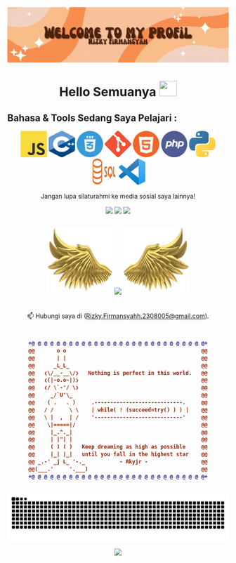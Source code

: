 <img src="https://github.com/RizkyFirmansyah-com/RizkyFirmansyah-com/blob/main/Retro%20Sparkles%20GIF%20Google%20Classroom%20Header.gif" >



<h1 align="center"> Hello Semuanya <img src="https://media.giphy.com/media/hvRJCLFzcasrR4ia7z/giphy.gif" width="40" height="35"> </h1>








## Bahasa & Tools Sedang Saya Pelajari :
<div align="center">

<img src="https://github.com/RizkyFirmansyah-com/RizkyFirmansyah-com/blob/main/Logo/JS.png" height="60" width="60">
<img src="https://github.com/RizkyFirmansyah-com/RizkyFirmansyah-com/blob/main/Logo/c%2B%2B.png" height="60" width="60">
<img src= "https://github.com/RizkyFirmansyah-com/RizkyFirmansyah-com/blob/main/Logo/css.png" height="60" width="60">
<img src= "https://github.com/RizkyFirmansyah-com/RizkyFirmansyah-com/blob/main/Logo/git.png" height="60" width="60">
<img src= "https://github.com/RizkyFirmansyah-com/RizkyFirmansyah-com/blob/main/Logo/html.png" height="60" width="60">
<img src= "https://github.com/RizkyFirmansyah-com/RizkyFirmansyah-com/blob/main/Logo/php.png" height="60" width="60">
<img src= "https://github.com/RizkyFirmansyah-com/RizkyFirmansyah-com/blob/main/Logo/python.png" height="60" width="60">
<img src= "https://github.com/RizkyFirmansyah-com/RizkyFirmansyah-com/blob/main/Logo/sqlNew.png" height="60" width="60">
<img src= "https://github.com/RizkyFirmansyah-com/RizkyFirmansyah-com/blob/main/Logo/vs.png" height="60" width="60">

Jangan lupa  silaturahmi ke media sosial saya lainnya!

[<img align="center" height="40" src="https://img.icons8.com/fluent/144/000000/instagram-new.png"/>](https://www.instagram.com/rkyjr_/?next=%2F)
[<img align="center" height="40" src="https://img.icons8.com/color/144/000000/linkedin.png"/>](https://www.linkedin.com/in/rizky-firmansyah-17bb62341/)
[<img align="center" height="40" src= "https://img.icons8.com/?size=100&id=19318&format=png&color=000000"/>](https://www.youtube.com/@Rkyjr)

##
<p align="center">
  <img height="150" width="150" src="https://raw.githubusercontent.com/RizkyFirmansyah-com/RizkyFirmansyah-com/refs/heads/main/left.webp"/>
  <img align="center" src="https://github-readme-streak-stats.herokuapp.com?user=RizkyFirmansyah-com&theme=dark&locale=id&date_format=M%20j%5B%2C%20Y%5D&type=png"/>
  <img height="150" width="150" src="https://raw.githubusercontent.com/RizkyFirmansyah-com/RizkyFirmansyah-com/refs/heads/main/right.webp"/>
</p>

#
📫 Hubungi saya di (Rizky.Firmansyahh.2308005@gmail.com).

#

<h4 align="center">
  
```diff
+@ @ @ @ @ @ @ @ @ @ @ @ @ @ @ @ @ @ @ @ @ @ @ @ @ @ @ @+
@@       o o                                           @@
@@       | |                                           @@
@@      _L_L_                                          @@
@@   ❮\/__-__\/❯   Nothing is perfect in this world.   @@
@@   ❮(|~o.o~|)❯                                       @@
@@   ❮/ \`-'/ \❯                                       @@
@@     _/`U'\_                                         @@
@@    ( .   . )     .----------------------------.     @@
@@   / /     \ \    | while( ! (succeed=try() ) ) |    @@
@@   \ |  ,  | /    '----------------------------'     @@
@@    \|=====|/                                        @@
@@     |_.^._|                                         @@
@@     | |"| |                                         @@
@@     ( ) ( )   Keep dreaming as high as possible     @@
@@     |_| |_|   until you fall in the highest star    @@
@@ _.-' _j L_ '-._           - Rkyjr -                 @@
@@(___.'     '.___)                                    @@
+@ @ @ @ @ @ @ @ @ @ @ @ @ @ @ @ @ @ @ @ @ @ @ @ @ @ @ @+
```

</h4>  


##


![𝙶𝚒𝚝𝚑𝚞𝚋 𝙲𝚘𝚗𝚝𝚛𝚒𝚋𝚞𝚝𝚒𝚘𝚗 𝙶𝚛𝚊𝚙𝚑](https://github.com/RizkyFirmansyah-com/RizkyFirmansyah-com/blob/main/github-contribution-grid-snake.svg)


<img src="https://github.com/RizkyFirmansyah-com/RizkyFirmansyah-com/blob/main/hand.gif">
